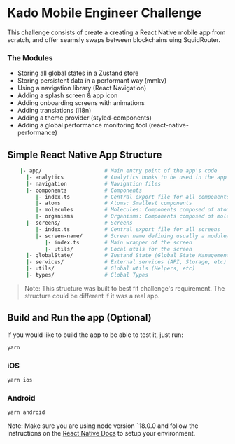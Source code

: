 # Kado Mobile Engineer Challenge

This challenge consists of create a creating a React Native mobile app from scratch, and offer seamsly swaps between blockchains uing SquidRouter.

### The Modules

- Storing all global states in a Zustand store
- Storing persistent data in a performant way (mmkv)
- Using a navigation library (React Navigation)
- Adding a splash screen & app icon
- Adding onboarding screens with animations
- Adding translations (i18n)
- Adding a theme provider (styled-components)
- Adding a global performance monitoring tool (react-native-performance)

## Simple React Native App Structure

```bash
    |- app/                    # Main entry point of the app's code
      |- analytics             # Analytics hooks to be used in the app
      |- navigation            # Navigation files
      |- components            # Components
         |- index.ts           # Central export file for all components
         |- atoms              # Atoms: Smallest components
         |- molecules          # Molecules: Components composed of atoms
         |- organisms          # Organisms: Components composed of molecules
      |- screens/              # Screens
         |- index.ts           # Central export file for all screens
         |- screen-name/       # Screen name defining usually a module/concern of the app
            |- index.ts        # Main wrapper of the screen
            |- utils/          # Local utils for the screen
      |- globalState/          # Zustand State (Global State Management)
      |- services/             # External services (API, Storage, etc)
      |- utils/                # Global utils (Helpers, etc)
      |- types/                # Global Types
```

> Note: This structure was built to best fit challenge's requirement. The structure could be different if it was a real app.

## Build and Run the app (Optional)

If you would like to build the app to be able to test it, just run:

```bash
yarn
```

### iOS

```bash
yarn ios
```

### Android

```bash
yarn android
```

Note: Make sure you are using node version ˆ18.0.0 and follow the instructions on the [React Native Docs](https://reactnative.dev/docs/environment-setup) to setup your environment.

<!-- ## Demo

![Demo](./app/assets/demo/demo.mov) -->
